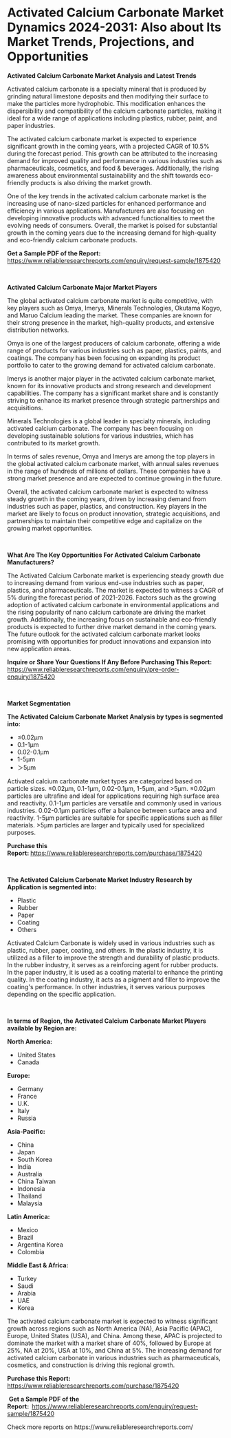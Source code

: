 <p><h1>Activated Calcium Carbonate Market Dynamics 2024-2031: Also about Its Market Trends, Projections, and Opportunities</h1></p><p><strong>Activated Calcium Carbonate Market Analysis and Latest Trends</strong></p>
<p><p>Activated calcium carbonate is a specialty mineral that is produced by grinding natural limestone deposits and then modifying their surface to make the particles more hydrophobic. This modification enhances the dispersibility and compatibility of the calcium carbonate particles, making it ideal for a wide range of applications including plastics, rubber, paint, and paper industries.</p><p>The activated calcium carbonate market is expected to experience significant growth in the coming years, with a projected CAGR of 10.5% during the forecast period. This growth can be attributed to the increasing demand for improved quality and performance in various industries such as pharmaceuticals, cosmetics, and food & beverages. Additionally, the rising awareness about environmental sustainability and the shift towards eco-friendly products is also driving the market growth.</p><p>One of the key trends in the activated calcium carbonate market is the increasing use of nano-sized particles for enhanced performance and efficiency in various applications. Manufacturers are also focusing on developing innovative products with advanced functionalities to meet the evolving needs of consumers. Overall, the market is poised for substantial growth in the coming years due to the increasing demand for high-quality and eco-friendly calcium carbonate products.</p></p>
<p><strong>Get a Sample PDF of the Report:&nbsp;</strong> <a href="https://www.reliableresearchreports.com/enquiry/request-sample/1875420">https://www.reliableresearchreports.com/enquiry/request-sample/1875420</a></p>
<p>&nbsp;</p>
<p><strong>Activated Calcium Carbonate Major Market Players</strong></p>
<p><p>The global activated calcium carbonate market is quite competitive, with key players such as Omya, Imerys, Minerals Technologies, Okutama Kogyo, and Maruo Calcium leading the market. These companies are known for their strong presence in the market, high-quality products, and extensive distribution networks.</p><p>Omya is one of the largest producers of calcium carbonate, offering a wide range of products for various industries such as paper, plastics, paints, and coatings. The company has been focusing on expanding its product portfolio to cater to the growing demand for activated calcium carbonate.</p><p>Imerys is another major player in the activated calcium carbonate market, known for its innovative products and strong research and development capabilities. The company has a significant market share and is constantly striving to enhance its market presence through strategic partnerships and acquisitions.</p><p>Minerals Technologies is a global leader in specialty minerals, including activated calcium carbonate. The company has been focusing on developing sustainable solutions for various industries, which has contributed to its market growth.</p><p>In terms of sales revenue, Omya and Imerys are among the top players in the global activated calcium carbonate market, with annual sales revenues in the range of hundreds of millions of dollars. These companies have a strong market presence and are expected to continue growing in the future.</p><p>Overall, the activated calcium carbonate market is expected to witness steady growth in the coming years, driven by increasing demand from industries such as paper, plastics, and construction. Key players in the market are likely to focus on product innovation, strategic acquisitions, and partnerships to maintain their competitive edge and capitalize on the growing market opportunities.</p></p>
<p>&nbsp;</p>
<p><strong>What Are The Key Opportunities For Activated Calcium Carbonate Manufacturers?</strong></p>
<p><p>The Activated Calcium Carbonate market is experiencing steady growth due to increasing demand from various end-use industries such as paper, plastics, and pharmaceuticals. The market is expected to witness a CAGR of 5% during the forecast period of 2021-2026. Factors such as the growing adoption of activated calcium carbonate in environmental applications and the rising popularity of nano calcium carbonate are driving the market growth. Additionally, the increasing focus on sustainable and eco-friendly products is expected to further drive market demand in the coming years. The future outlook for the activated calcium carbonate market looks promising with opportunities for product innovations and expansion into new application areas.</p></p>
<p><strong>Inquire or Share Your Questions If Any Before Purchasing This Report:</strong> <a href="https://www.reliableresearchreports.com/enquiry/pre-order-enquiry/1875420">https://www.reliableresearchreports.com/enquiry/pre-order-enquiry/1875420</a></p>
<p>&nbsp;</p>
<p><strong>Market Segmentation</strong></p>
<p><strong>The Activated Calcium Carbonate Market Analysis by types is segmented into:</strong></p>
<p><ul><li>≤0.02μm</li><li>0.1-1μm</li><li>0.02-0.1μm</li><li>1-5μm</li><li>＞5μm</li></ul></p>
<p><p>Activated calcium carbonate market types are categorized based on particle sizes. ≤0.02μm, 0.1-1μm, 0.02-0.1μm, 1-5μm, and >5μm. ≤0.02μm particles are ultrafine and ideal for applications requiring high surface area and reactivity. 0.1-1μm particles are versatile and commonly used in various industries. 0.02-0.1μm particles offer a balance between surface area and reactivity. 1-5μm particles are suitable for specific applications such as filler materials. >5μm particles are larger and typically used for specialized purposes.</p></p>
<p><strong>Purchase this Report:&nbsp;</strong><a href="https://www.reliableresearchreports.com/purchase/1875420">https://www.reliableresearchreports.com/purchase/1875420</a></p>
<p>&nbsp;</p>
<p><strong>The Activated Calcium Carbonate Market Industry Research by Application is segmented into:</strong></p>
<p><ul><li>Plastic</li><li>Rubber</li><li>Paper</li><li>Coating</li><li>Others</li></ul></p>
<p><p>Activated Calcium Carbonate is widely used in various industries such as plastic, rubber, paper, coating, and others. In the plastic industry, it is utilized as a filler to improve the strength and durability of plastic products. In the rubber industry, it serves as a reinforcing agent for rubber products. In the paper industry, it is used as a coating material to enhance the printing quality. In the coating industry, it acts as a pigment and filler to improve the coating's performance. In other industries, it serves various purposes depending on the specific application.</p></p>
<p>&nbsp;</p>
<p><strong>In terms of Region, the Activated Calcium Carbonate Market Players available by Region are:</strong></p>
<p>
    <p> <strong> North America: </strong>
        <ul>
            <li>United States</li>
            <li>Canada</li>
        </ul>
        </p> 
    <p> <strong> Europe: </strong>
        <ul>
            <li>Germany</li>
            <li>France</li>
            <li>U.K.</li>
            <li>Italy</li>
            <li>Russia</li>
        </ul>
        </p> 
    <p> <strong> Asia-Pacific: </strong>
        <ul>
            <li>China</li>
            <li>Japan</li>
            <li>South Korea</li>
            <li>India</li>
            <li>Australia</li>
            <li>China Taiwan</li>
            <li>Indonesia</li>
            <li>Thailand</li>
            <li>Malaysia</li>
        </ul>
        </p> 
    <p> <strong> Latin America: </strong>
        <ul>
            <li>Mexico</li>
            <li>Brazil</li>
            <li>Argentina Korea</li>
            <li>Colombia</li>
        </ul>
        </p> 
    <p> <strong> Middle East & Africa: </strong>
        <ul>
            <li>Turkey</li>
            <li>Saudi</li>
            <li>Arabia</li>
            <li>UAE</li>
            <li>Korea</li>
        </ul>
    </p>
    </p>
<p><p>The activated calcium carbonate market is expected to witness significant growth across regions such as North America (NA), Asia Pacific (APAC), Europe, United States (USA), and China. Among these, APAC is projected to dominate the market with a market share of 40%, followed by Europe at 25%, NA at 20%, USA at 10%, and China at 5%. The increasing demand for activated calcium carbonate in various industries such as pharmaceuticals, cosmetics, and construction is driving this regional growth.</p></p>
<p><strong>Purchase this Report: </strong><a href="https://www.reliableresearchreports.com/purchase/1875420">https://www.reliableresearchreports.com/purchase/1875420</a></p>
<p>&nbsp;<strong>Get a Sample PDF of the Report:&nbsp;&nbsp;</strong><a href="https://www.reliableresearchreports.com/enquiry/request-sample/1875420">https://www.reliableresearchreports.com/enquiry/request-sample/1875420</a></p>
<p><strong></strong></p>
<p>Check more reports on https://www.reliableresearchreports.com/</p>